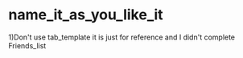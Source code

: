 # name_it_as_you_like_it
1)Don't use tab_template it is just for reference and I didn't complete Friends_list
